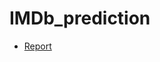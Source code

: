# IMDb_prediction

* [Report](https://github.com/HuibinMo/IMDb_prediction/blob/main/report_IMDb.pdf)

